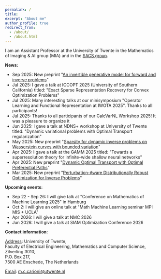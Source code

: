 ```yaml
---
permalink: /
title: 
excerpt: "About me"
author_profile: true
redirect_from: 
  - /about/
  - /about.html
---
```


I am an Assistant Professor at the University of Twente in the Mathematics of Imaging & AI group (MIA) and in the [SACS group](https://www.utwente.nl/en/eemcs/sacs/).



<b> News: </b>
  * Sep 2025: New preprint "[An invertible generative model for forward and inverse problems](https://arxiv.org/pdf/2509.03910)"
  * Jul 2025: I gave a talk at ICCOPT 2025 (University of Southern California) titled: "Exact Sparse Representation Recovery for Convex Optimization Problems"
  * Jul 2025: Many interesting talks at our minisymposium "Operator Learning and Functional Representation at IWOTA 2025". Thanks to all participants! 
  * Jul 2025: Thanks to all participants of our CalcVarNL Workshop 2025! It was a pleasure to organize it
  * Jun 2025: I gave a talk at NDNS+ workshop at University of Twente titled: "Dynamic variational problems with Optimal Transport regularization"
  * May 2025: New preprint "[Sparsity for dynamic inverse problems on Wasserstein curves with bounded variation](https://arxiv.org/abs/2505.07314)"
  * Apr 2025: I gave a talk at the GAMM 2025 titled: "Towards a superresolution theory for infinite-wide shallow neural networks"
  * Apr 2025: New preprint "[Dynamic Optimal Transport with Optimal Preferential Paths](https://arxiv.org/abs/2504.03285)"
  * Mar 2025: New preprint "[Perturbation-Aware Distributionally Robust Optimization for Inverse Problems](https://arxiv.org/abs/2503.04646)"

<b> Upcoming events: </b>
* Sep 22 - Sep 26: I will give talk at "Conference on Mathematics of Machine Learning 2025" in Hamburg
* Oct 2: I will give an online talk at "Math Machine Learning seminar MPI MIS + UCLA"
* Apr 2026: I will give a talk at NMC 2026
* Jun 2026: I will give a talk at SIAM Optimization Conference 2026
  
<b> Contact information: </b>

<u>Address</u>: University of Twente, <br> 
Faculty of Electrical Engineering, Mathematics and Computer Science, <br>
Zilverling  3010, <br>
P.O. Box 217, <br>
7500 AE Enschede, The Netherlands

<u>Email</u>: m.c.carioni@utwente.nl
